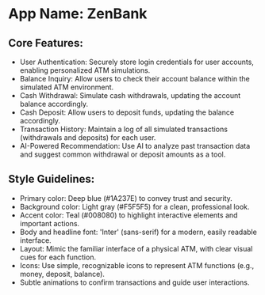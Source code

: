 # **App Name**: ZenBank

## Core Features:

- User Authentication: Securely store login credentials for user accounts, enabling personalized ATM simulations.
- Balance Inquiry: Allow users to check their account balance within the simulated ATM environment.
- Cash Withdrawal: Simulate cash withdrawals, updating the account balance accordingly.
- Cash Deposit: Allow users to deposit funds, updating the balance accordingly.
- Transaction History: Maintain a log of all simulated transactions (withdrawals and deposits) for each user.
- AI-Powered Recommendation: Use AI to analyze past transaction data and suggest common withdrawal or deposit amounts as a tool.

## Style Guidelines:

- Primary color: Deep blue (#1A237E) to convey trust and security.
- Background color: Light gray (#F5F5F5) for a clean, professional look.
- Accent color: Teal (#008080) to highlight interactive elements and important actions.
- Body and headline font: 'Inter' (sans-serif) for a modern, easily readable interface.
- Layout: Mimic the familiar interface of a physical ATM, with clear visual cues for each function.
- Icons: Use simple, recognizable icons to represent ATM functions (e.g., money, deposit, balance).
- Subtle animations to confirm transactions and guide user interactions.